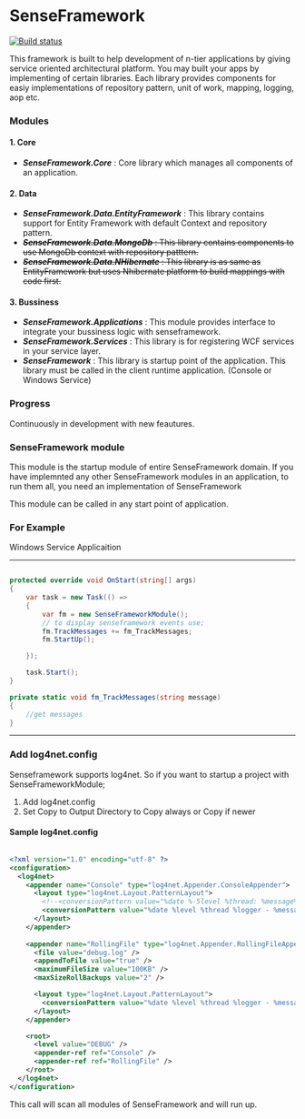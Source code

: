 # SenseFramework

[![Build status](https://ci.appveyor.com/api/projects/status/qu02yhle7n24bq3s/branch/master?svg=true)](https://ci.appveyor.com/project/ekinbulut/senseframework-3o670/branch/master)

This framework is built to help development of n-tier applications by giving service oriented architectural platform.
You may built your apps by implementing of certain libraries.
Each library provides components for easiy implementations of repository pattern, unit of work, mapping, logging, aop etc.

### Modules
#### 1. Core

* **_SenseFramework.Core_** : Core library which manages all components of an application.

#### 2. Data

* **_SenseFramework.Data.EntityFramework_** : This library contains support for Entity Framework with default Context and repository pattern.
* ~~**_SenseFramework.Data.MongoDb_** : This library contains components to use MongoDb context with repository patttern.~~
* ~~**_SenseFramework.Data.NHibernate_** : This library is as same as EntityFramework but uses Nhibernate platform to build mappings with code first.~~

#### 3. Bussiness

* **_SenseFramework.Applications_** : This module provides interface to integrate your bussiness logic with senseframework.
* **_SenseFramework.Services_** : This library is for registering WCF services in your service layer.
* **_SenseFramework_** : This library is startup point of the application. This library must be called in the client runtime application. (Console or Windows Service)

### Progress

Continuously in development with new feautures.

### SenseFramework module

This module is the startup module of entire SenseFramework domain. If you have implemnted any other SenseFramework modules in an application, to run them all, you need an implementation of SenseFramework

This module can be called in any start point of application.

### For Example

Windows Service Applicaition

---

```csharp

protected override void OnStart(string[] args)
{
    var task = new Task(() =>
    {
        var fm = new SenseFrameworkModule();
        // to display senseframework events use;
        fm.TrackMessages += fm_TrackMessages;
        fm.StartUp();

    });

    task.Start();           
}

private static void fm_TrackMessages(string message)
{
    //get messages
}

```

---

### Add log4net.config

Senseframework supports log4net. So if you want to startup a project with SenseFrameworkModule;

1. Add log4net.config
2. Set Copy to Output Directory to Copy always or Copy if newer

#### Sample log4net.config

``` xml

<?xml version="1.0" encoding="utf-8" ?>
<configuration>
  <log4net>
    <appender name="Console" type="log4net.Appender.ConsoleAppender">
      <layout type="log4net.Layout.PatternLayout">
        <!--<conversionPattern value="%date %-5level %thread: %message%newline" />-->
        <conversionPattern value="%date %level %thread %logger - %message%newline" />
      </layout>
    </appender>
    
    <appender name="RollingFile" type="log4net.Appender.RollingFileAppender">
      <file value="debug.log" />
      <appendToFile value="true" />
      <maximumFileSize value="100KB" />
      <maxSizeRollBackups value="2" />

      <layout type="log4net.Layout.PatternLayout">
        <conversionPattern value="%date %level %thread %logger - %message%newline" />
      </layout>
    </appender>

    <root>
      <level value="DEBUG" />
      <appender-ref ref="Console" />
      <appender-ref ref="RollingFile" />
    </root>
  </log4net>
</configuration>

```
This call will scan all modules of SenseFramework and will run up.

